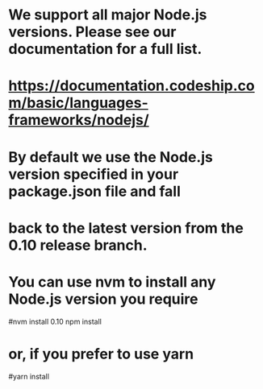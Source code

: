 # We support all major Node.js versions. Please see our documentation for a full list.
# https://documentation.codeship.com/basic/languages-frameworks/nodejs/
#
# By default we use the Node.js version specified in your package.json file and fall
# back to the latest version from the 0.10 release branch.
#
# You can use nvm to install any Node.js version you require
#nvm install 0.10
npm install
# or, if you prefer to use yarn
#yarn install